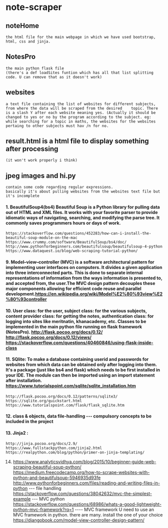 # note-scraper #

## noteHome ##
    the html file for the main webpage in which we have used bootstrap, html, css and jinja.

## NotesPro ##
    the main python flask file 
    (there's a def loadSites funtion which has all that list splitting code. U can remove that as it doesn't work)

## websites ##
    a text file containing the list of websites for different subjects, from where the data will be scraped from the desired    topic. There is a slash Y after each website meaning yes. (Actually it should be changed to yes or no by the program according to the subject. eg: while searching for a topic in maths, the websites for the websites pertaing to other subjects must hav /n for no.

## result.html is a html file to display something after processing ##
    (it won't work properly i think)


## jpeg images and hi.py ##
    contain some code regarding regular expressions. 
    basically it's about pulling websites from the websites text file but it's incomplete


####  1. BeautifulSoup4(bs4) Beautiful Soup is a Python library for pulling data out of HTML and XML files. It works with your favorite parser to provide idiomatic ways of navigating, searching, and modifying the parse tree. It commonly saves programmers hours or days of work. ###
	https://stackoverflow.com/questions/452283/how-can-i-install-the-beautiful-soup-module-on-the-mac
	https://www.crummy.com/software/BeautifulSoup/bs4/doc/
	http://www.pythonforbeginners.com/beautifulsoup/beautifulsoup-4-python
	https://www.dataquest.io/blog/web-scraping-tutorial-python/


####  9. Model–view–controller (MVC) is a software architectural pattern for implementing user interfaces on computers. It divides a given application into three interconnected parts. This is done to separate internal representations of information from the ways information is presented to, and accepted from, the user.The MVC design pattern decouples these major components allowing for efficient code reuse and parallel development.https://en.wikipedia.org/wiki/Model%E2%80%93view%E2%80%93controller 


####  10. User class: for the user, subject class: for the various subjects, content provider class: for getting the notes, authentication class: for logging into sites like meritnatin, khanacademy, etc. Classes to be implemented in the main python file running on flask framework (NotesPro). http://flask.pocoo.org/docs/0.12/   http://flask.pocoo.org/docs/0.12/views/   https://stackoverflow.com/questions/40460846/using-flask-inside-class     


####  11. SQlite: To make a database containing userid and passwords for websites from which data can be obtained only after logging into them. It's a package (just like bs4 and flask) which needs to be first installed in your IDE. The module can then be imported using an import statement after installation. https://www.tutorialspoint.com/sqlite/sqlite_installation.htm
	http://flask.pocoo.org/docs/0.12/patterns/sqlite3/     https://sqlite.org/quickstart.html      https://www.tutorialspoint.com/flask/flask_sqlite.htm


#### 12. class & objects, data file-handling ---  compulsory concepts to be included in the project


#### 13. Jinja2 :
	http://jinja.pocoo.org/docs/2.9/
    https://www.fullstackpython.com/jinja2.html
    https://realpython.com/blog/python/primer-on-jinja-templating/

14. https://www.analyticsvidhya.com/blog/2015/10/beginner-guide-web-scraping-beautiful-soup-python/
    https://medium.freecodecamp.org/how-to-scrape-websites-with-python-and-beautifulsoup-5946935d93fe
    http://www.pythonforbeginners.com/files/reading-and-writing-files-in-python  --- file handling
    https://stackoverflow.com/questions/38042632/mvc-the-simplest-example  --- MVC python
    https://stackoverflow.com/questions/68986/whats-a-good-lightweight-python-mvc-framework?rq=1 ---- MVC framework
    U need to use an MVC framework in python. there are many. install the one of your choice
    https://djangobook.com/model-view-controller-design-pattern/
    
